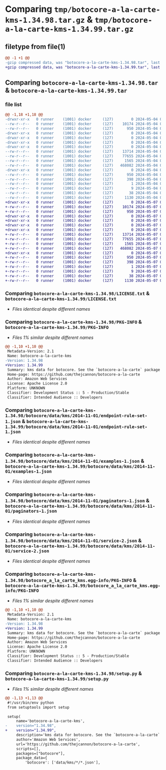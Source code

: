 # Comparing `tmp/botocore-a-la-carte-kms-1.34.98.tar.gz` & `tmp/botocore-a-la-carte-kms-1.34.99.tar.gz`

## filetype from file(1)

```diff
@@ -1 +1 @@
-gzip compressed data, was "botocore-a-la-carte-kms-1.34.98.tar", last modified: Sat May  4 01:01:33 2024, max compression
+gzip compressed data, was "botocore-a-la-carte-kms-1.34.99.tar", last modified: Tue May  7 01:02:36 2024, max compression
```

## Comparing `botocore-a-la-carte-kms-1.34.98.tar` & `botocore-a-la-carte-kms-1.34.99.tar`

### file list

```diff
@@ -1,18 +1,18 @@
-drwxr-xr-x   0 runner    (1001) docker     (127)        0 2024-05-04 01:01:33.846202 botocore-a-la-carte-kms-1.34.98/
--rw-r--r--   0 runner    (1001) docker     (127)    10174 2024-05-04 01:01:33.000000 botocore-a-la-carte-kms-1.34.98/LICENSE.txt
--rw-r--r--   0 runner    (1001) docker     (127)      950 2024-05-04 01:01:33.846202 botocore-a-la-carte-kms-1.34.98/PKG-INFO
-drwxr-xr-x   0 runner    (1001) docker     (127)        0 2024-05-04 01:01:33.842202 botocore-a-la-carte-kms-1.34.98/botocore/
-drwxr-xr-x   0 runner    (1001) docker     (127)        0 2024-05-04 01:01:33.842202 botocore-a-la-carte-kms-1.34.98/botocore/data/
-drwxr-xr-x   0 runner    (1001) docker     (127)        0 2024-05-04 01:01:33.842202 botocore-a-la-carte-kms-1.34.98/botocore/data/kms/
-drwxr-xr-x   0 runner    (1001) docker     (127)        0 2024-05-04 01:01:33.842202 botocore-a-la-carte-kms-1.34.98/botocore/data/kms/2014-11-01/
--rw-r--r--   0 runner    (1001) docker     (127)    13714 2024-05-04 01:01:11.000000 botocore-a-la-carte-kms-1.34.98/botocore/data/kms/2014-11-01/endpoint-rule-set-1.json
--rw-r--r--   0 runner    (1001) docker     (127)    77655 2024-05-04 01:01:11.000000 botocore-a-la-carte-kms-1.34.98/botocore/data/kms/2014-11-01/examples-1.json
--rw-r--r--   0 runner    (1001) docker     (127)     1565 2024-05-04 01:01:11.000000 botocore-a-la-carte-kms-1.34.98/botocore/data/kms/2014-11-01/paginators-1.json
--rw-r--r--   0 runner    (1001) docker     (127)   468082 2024-05-04 01:01:11.000000 botocore-a-la-carte-kms-1.34.98/botocore/data/kms/2014-11-01/service-2.json
-drwxr-xr-x   0 runner    (1001) docker     (127)        0 2024-05-04 01:01:33.846202 botocore-a-la-carte-kms-1.34.98/botocore_a_la_carte_kms.egg-info/
--rw-r--r--   0 runner    (1001) docker     (127)      950 2024-05-04 01:01:33.000000 botocore-a-la-carte-kms-1.34.98/botocore_a_la_carte_kms.egg-info/PKG-INFO
--rw-r--r--   0 runner    (1001) docker     (127)      398 2024-05-04 01:01:33.000000 botocore-a-la-carte-kms-1.34.98/botocore_a_la_carte_kms.egg-info/SOURCES.txt
--rw-r--r--   0 runner    (1001) docker     (127)        1 2024-05-04 01:01:33.000000 botocore-a-la-carte-kms-1.34.98/botocore_a_la_carte_kms.egg-info/dependency_links.txt
--rw-r--r--   0 runner    (1001) docker     (127)        9 2024-05-04 01:01:33.000000 botocore-a-la-carte-kms-1.34.98/botocore_a_la_carte_kms.egg-info/top_level.txt
--rw-r--r--   0 runner    (1001) docker     (127)       38 2024-05-04 01:01:33.846202 botocore-a-la-carte-kms-1.34.98/setup.cfg
--rw-r--r--   0 runner    (1001) docker     (127)     1130 2024-05-04 01:01:33.000000 botocore-a-la-carte-kms-1.34.98/setup.py
+drwxr-xr-x   0 runner    (1001) docker     (127)        0 2024-05-07 01:02:36.024095 botocore-a-la-carte-kms-1.34.99/
+-rw-r--r--   0 runner    (1001) docker     (127)    10174 2024-05-07 01:02:35.000000 botocore-a-la-carte-kms-1.34.99/LICENSE.txt
+-rw-r--r--   0 runner    (1001) docker     (127)      950 2024-05-07 01:02:36.024095 botocore-a-la-carte-kms-1.34.99/PKG-INFO
+drwxr-xr-x   0 runner    (1001) docker     (127)        0 2024-05-07 01:02:36.020095 botocore-a-la-carte-kms-1.34.99/botocore/
+drwxr-xr-x   0 runner    (1001) docker     (127)        0 2024-05-07 01:02:36.020095 botocore-a-la-carte-kms-1.34.99/botocore/data/
+drwxr-xr-x   0 runner    (1001) docker     (127)        0 2024-05-07 01:02:36.020095 botocore-a-la-carte-kms-1.34.99/botocore/data/kms/
+drwxr-xr-x   0 runner    (1001) docker     (127)        0 2024-05-07 01:02:36.024095 botocore-a-la-carte-kms-1.34.99/botocore/data/kms/2014-11-01/
+-rw-r--r--   0 runner    (1001) docker     (127)    13714 2024-05-07 01:02:11.000000 botocore-a-la-carte-kms-1.34.99/botocore/data/kms/2014-11-01/endpoint-rule-set-1.json
+-rw-r--r--   0 runner    (1001) docker     (127)    77655 2024-05-07 01:02:11.000000 botocore-a-la-carte-kms-1.34.99/botocore/data/kms/2014-11-01/examples-1.json
+-rw-r--r--   0 runner    (1001) docker     (127)     1565 2024-05-07 01:02:11.000000 botocore-a-la-carte-kms-1.34.99/botocore/data/kms/2014-11-01/paginators-1.json
+-rw-r--r--   0 runner    (1001) docker     (127)   468082 2024-05-07 01:02:11.000000 botocore-a-la-carte-kms-1.34.99/botocore/data/kms/2014-11-01/service-2.json
+drwxr-xr-x   0 runner    (1001) docker     (127)        0 2024-05-07 01:02:36.024095 botocore-a-la-carte-kms-1.34.99/botocore_a_la_carte_kms.egg-info/
+-rw-r--r--   0 runner    (1001) docker     (127)      950 2024-05-07 01:02:35.000000 botocore-a-la-carte-kms-1.34.99/botocore_a_la_carte_kms.egg-info/PKG-INFO
+-rw-r--r--   0 runner    (1001) docker     (127)      398 2024-05-07 01:02:35.000000 botocore-a-la-carte-kms-1.34.99/botocore_a_la_carte_kms.egg-info/SOURCES.txt
+-rw-r--r--   0 runner    (1001) docker     (127)        1 2024-05-07 01:02:35.000000 botocore-a-la-carte-kms-1.34.99/botocore_a_la_carte_kms.egg-info/dependency_links.txt
+-rw-r--r--   0 runner    (1001) docker     (127)        9 2024-05-07 01:02:35.000000 botocore-a-la-carte-kms-1.34.99/botocore_a_la_carte_kms.egg-info/top_level.txt
+-rw-r--r--   0 runner    (1001) docker     (127)       38 2024-05-07 01:02:36.024095 botocore-a-la-carte-kms-1.34.99/setup.cfg
+-rw-r--r--   0 runner    (1001) docker     (127)     1130 2024-05-07 01:02:35.000000 botocore-a-la-carte-kms-1.34.99/setup.py
```

### Comparing `botocore-a-la-carte-kms-1.34.98/LICENSE.txt` & `botocore-a-la-carte-kms-1.34.99/LICENSE.txt`

 * *Files identical despite different names*

### Comparing `botocore-a-la-carte-kms-1.34.98/PKG-INFO` & `botocore-a-la-carte-kms-1.34.99/PKG-INFO`

 * *Files 1% similar despite different names*

```diff
@@ -1,10 +1,10 @@
 Metadata-Version: 2.1
 Name: botocore-a-la-carte-kms
-Version: 1.34.98
+Version: 1.34.99
 Summary: kms data for botocore. See the `botocore-a-la-carte` package for more info.
 Home-page: https://github.com/thejcannon/botocore-a-la-carte
 Author: Amazon Web Services
 License: Apache License 2.0
 Platform: UNKNOWN
 Classifier: Development Status :: 5 - Production/Stable
 Classifier: Intended Audience :: Developers
```

### Comparing `botocore-a-la-carte-kms-1.34.98/botocore/data/kms/2014-11-01/endpoint-rule-set-1.json` & `botocore-a-la-carte-kms-1.34.99/botocore/data/kms/2014-11-01/endpoint-rule-set-1.json`

 * *Files identical despite different names*

### Comparing `botocore-a-la-carte-kms-1.34.98/botocore/data/kms/2014-11-01/examples-1.json` & `botocore-a-la-carte-kms-1.34.99/botocore/data/kms/2014-11-01/examples-1.json`

 * *Files identical despite different names*

### Comparing `botocore-a-la-carte-kms-1.34.98/botocore/data/kms/2014-11-01/paginators-1.json` & `botocore-a-la-carte-kms-1.34.99/botocore/data/kms/2014-11-01/paginators-1.json`

 * *Files identical despite different names*

### Comparing `botocore-a-la-carte-kms-1.34.98/botocore/data/kms/2014-11-01/service-2.json` & `botocore-a-la-carte-kms-1.34.99/botocore/data/kms/2014-11-01/service-2.json`

 * *Files identical despite different names*

### Comparing `botocore-a-la-carte-kms-1.34.98/botocore_a_la_carte_kms.egg-info/PKG-INFO` & `botocore-a-la-carte-kms-1.34.99/botocore_a_la_carte_kms.egg-info/PKG-INFO`

 * *Files 1% similar despite different names*

```diff
@@ -1,10 +1,10 @@
 Metadata-Version: 2.1
 Name: botocore-a-la-carte-kms
-Version: 1.34.98
+Version: 1.34.99
 Summary: kms data for botocore. See the `botocore-a-la-carte` package for more info.
 Home-page: https://github.com/thejcannon/botocore-a-la-carte
 Author: Amazon Web Services
 License: Apache License 2.0
 Platform: UNKNOWN
 Classifier: Development Status :: 5 - Production/Stable
 Classifier: Intended Audience :: Developers
```

### Comparing `botocore-a-la-carte-kms-1.34.98/setup.py` & `botocore-a-la-carte-kms-1.34.99/setup.py`

 * *Files 1% similar despite different names*

```diff
@@ -1,13 +1,13 @@
 #!/usr/bin/env python
 from setuptools import setup
 
 setup(
     name='botocore-a-la-carte-kms',
-    version="1.34.98",
+    version="1.34.99",
     description='kms data for botocore. See the `botocore-a-la-carte` package for more info.',
     author='Amazon Web Services',
     url='https://github.com/thejcannon/botocore-a-la-carte',
     scripts=[],
     packages=["botocore"],
     package_data={
         'botocore': ['data/kms/*/*.json'],
```

